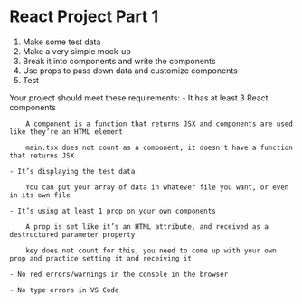 # React Project Part 1

1. Make some test data
2. Make a very simple mock-up
3. Break it into components and write the components
4. Use props to pass down data and customize components
5. Test

Your project should meet these requirements:
    - It has at least 3 React components

        A component is a function that returns JSX and components are used like they’re an HTML element

        main.tsx does not count as a component, it doesn’t have a function that returns JSX

    - It’s displaying the test data

        You can put your array of data in whatever file you want, or even in its own file

    - It’s using at least 1 prop on your own components

        A prop is set like it’s an HTML attribute, and received as a destructured parameter property

        key does not count for this, you need to come up with your own prop and practice setting it and receiving it

    - No red errors/warnings in the console in the browser

    - No type errors in VS Code